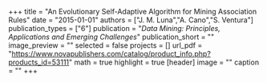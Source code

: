 +++
title = "An Evolutionary Self-Adaptive Algorithm for Mining Association Rules"
date = "2015-01-01"
authors = ["J. M. Luna","A. Cano","S. Ventura"]
publication_types = ["6"]
publication = "_Data Mining: Principles, Applications and Emerging Challenges_"
publication_short = ""
image_preview = ""
selected = false
projects = []
url_pdf = "https://www.novapublishers.com/catalog/product_info.php?products_id=53111"
math = true
highlight = true
[header]
image = ""
caption = ""
+++

